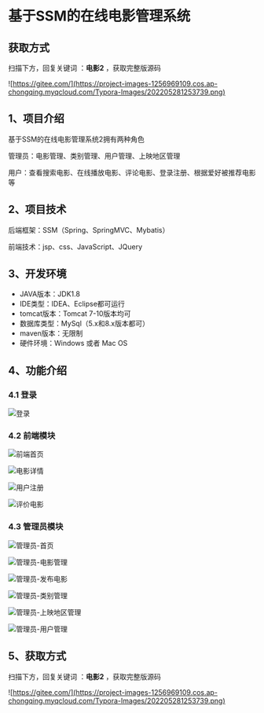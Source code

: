 # 基于SSM的在线电影管理系统

## 获取方式

扫描下方，回复关键词  ：**电影2** ，获取完整版源码

![https://gitee.com/](https://project-images-1256969109.cos.ap-chongqing.myqcloud.com/Typora-Images/202205281253739.png)

## 1、项目介绍

基于SSM的在线电影管理系统2拥有两种角色

管理员：电影管理、类别管理、用户管理、上映地区管理

用户：查看搜索电影、在线播放电影、评论电影、登录注册、根据爱好被推荐电影等


## 2、项目技术

后端框架：SSM（Spring、SpringMVC、Mybatis）

前端技术：jsp、css、JavaScript、JQuery

## 3、开发环境

- JAVA版本：JDK1.8
- IDE类型：IDEA、Eclipse都可运行
- tomcat版本：Tomcat 7-10版本均可
- 数据库类型：MySql（5.x和8.x版本都可） 
- maven版本：无限制
- 硬件环境：Windows 或者 Mac OS


## 4、功能介绍

### 4.1 登录

![登录](https://project-images-1256969109.cos.ap-chongqing.myqcloud.com/Typora-Images/202208031518486.jpg)

### 4.2 前端模块

![前端首页](https://project-images-1256969109.cos.ap-chongqing.myqcloud.com/Typora-Images/202208031518948.jpg)

![电影详情](https://project-images-1256969109.cos.ap-chongqing.myqcloud.com/Typora-Images/202208031518557.jpg)

![用户注册](https://project-images-1256969109.cos.ap-chongqing.myqcloud.com/Typora-Images/202208031518749.jpg)

![评价电影](https://project-images-1256969109.cos.ap-chongqing.myqcloud.com/Typora-Images/202208031518165.jpg)

### 4.3 管理员模块

![管理员-首页](https://project-images-1256969109.cos.ap-chongqing.myqcloud.com/Typora-Images/202208031518015.jpg)

![管理员-电影管理](https://project-images-1256969109.cos.ap-chongqing.myqcloud.com/Typora-Images/202208031518482.jpg)

![管理员-发布电影](https://project-images-1256969109.cos.ap-chongqing.myqcloud.com/Typora-Images/202208031518662.jpg)

![管理员-类别管理](https://project-images-1256969109.cos.ap-chongqing.myqcloud.com/Typora-Images/202208031518838.jpg)

![管理员-上映地区管理](https://project-images-1256969109.cos.ap-chongqing.myqcloud.com/Typora-Images/202208031518010.jpg)

![管理员-用户管理](https://project-images-1256969109.cos.ap-chongqing.myqcloud.com/Typora-Images/202208031518288.jpg)

## 5、获取方式

扫描下方，回复关键词  ：**电影2** ，获取完整版源码



![https://gitee.com/](https://project-images-1256969109.cos.ap-chongqing.myqcloud.com/Typora-Images/202205281253739.png)

